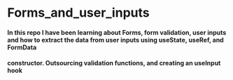 # Forms_and_user_inputs

#### In this repo I have been learning about Forms, form validation, user inputs and how to extract the data from user inputs using useState, useRef, and FormData 
#### constructor. Outsourcing validation functions, and creating an useInput hook
